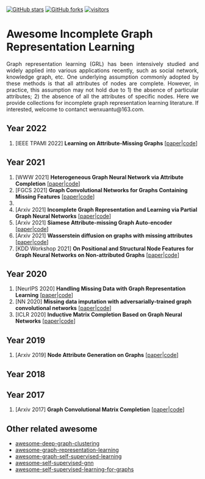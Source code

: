 [stars-img]: https://img.shields.io/github/stars/WxTu/awesome-incomplete-graph-representation-learning?color=yellow
[stars-url]: https://github.com/WxTu/awesome-incomplete-graph-representation-learning/stargazers
[fork-img]: https://img.shields.io/github/forks/WxTu/awesome-incomplete-graph-representation-learning?color=lightblue&label=fork
[fork-url]: https://github.com/WxTu/awesome-incomplete-graph-representation-learning/network/members
[visitors-img]: https://visitor-badge.glitch.me/badge?page_id=WxTu/awesome-incomplete-graph-representation-learning
[adgc-url]: https://github.com/WxTu/awesome-incomplete-graph-representation-learning


[![GitHub stars][stars-img]][stars-url]
[![GitHub forks][fork-img]][fork-url]
[![visitors][visitors-img]][adgc-url]


# Awesome Incomplete Graph Representation Learning
<p align = "justify">Graph representation learning (GRL) has been intensively studied and widely applied into various applications recently, such as social network, knowledge graph, etc. One underlying assumption commonly adopted by these methods is that all attributes of nodes are complete. However, in practice, this assumption may not hold due to 1) the absence of particular attributes; 2) the absence of all the attributes of specific nodes. Here we provide collections for incomplete graph representation learning literature. If interested, welcome to contanct wenxuantu@163.com. </p>

## Year 2022
1. [IEEE TPAMI 2022] **Learning on Attribute-Missing Graphs** \[[paper]()|[code]()]

## Year 2021
1. [WWW 2021] **Heterogeneous Graph Neural Network via Attribute Completion** \[[paper]()|[code]()]
2. [FGCS 2021] **Graph Convolutional Networks for Graphs Containing Missing Features** \[[paper]()|[code]()]
3. 
4. [Arxiv 2021] **Incomplete Graph Representation and Learning via Partial Graph Neural Networks** \[[paper]()|[code]()]
5. [Arxiv 2021] **Siamese Attribute-missing Graph Auto-encoder** \[[paper]()|[code]()]
6. [Arxiv 2021] **Wasserstein diffusion on graphs with missing attributes** \[[paper]()|[code]()]
7. [KDD Workshop 2021] **On Positional and Structural Node Features for Graph Neural Networks on Non-attributed Graphs** \[[paper]()|[code]()]

## Year 2020
1. [NeurIPS 2020] **Handling Missing Data with Graph Representation Learning** \[[paper]()|[code]()]
2. [NN 2020] **Missing data imputation with adversarially-trained graph convolutional networks** \[[paper]()|[code]()]
3. [ICLR 2020] **Inductive Matrix Completion Based on Graph Neural Networks** \[[paper]()|[code]()]


## Year 2019
1. [Arxiv 2019] **Node Attribute Generation on Graphs** \[[paper]()|[code]()]

## Year 2018


## Year 2017
1. [Arxiv 2017] **Graph Convolutional Matrix Completion** \[[paper]()|[code]()]


## Other related awesome
* [awesome-deep-graph-clustering](https://github.com/yueliu1999/Awesome-Deep-Graph-Clustering)
* [awesome-graph-representation-learning](https://github.com/zlpure/awesome-graph-representation-learning)
* [awesome-graph-self-supervised-learning](https://github.com/LirongWu/awesome-graph-self-supervised-learning)
* [awesome-self-supervised-gnn](https://github.com/ChandlerBang/awesome-self-supervised-gnn)
* [awesome-self-supervised-learning-for-graphs](https://github.com/SXKDZ/awesome-self-supervised-learning-for-graphs)


